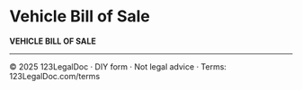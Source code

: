 # Vehicle Bill of Sale

**VEHICLE BILL OF SALE**

---

© 2025 123LegalDoc · DIY form · Not legal advice · Terms: 123LegalDoc.com/terms
